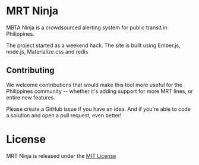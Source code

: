 # MRT Ninja
MBTA Ninja is a crowdsourced alerting system for public transit in Philippines.

The project started as a weekend hack.
The site is built using Ember.js, node.js, Materialize.css and redis

## Contributing

We welcome contributions that would make this tool more useful for the Philippines community -- whether it's adding support for more MRT lines, or entire new features.

Please create a GitHub issue if you have an idea. And if you're able to code a solution and open a pull request, even better!

# License

MRT Ninja is released under the [MIT License](http://www.opensource.org/licenses/MIT)
